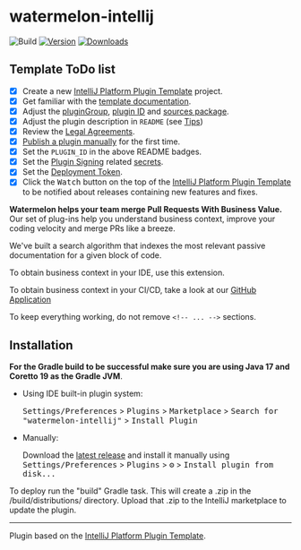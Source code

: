 # watermelon-intellij

![Build](https://github.com/watermelontools/watermelon-intellij/workflows/Build/badge.svg)
[![Version](https://img.shields.io/jetbrains/plugin/v/PLUGIN_ID.svg)](https://plugins.jetbrains.com/plugin/com.github.baristageek.watermelonintellij)
[![Downloads](https://img.shields.io/jetbrains/plugin/d/PLUGIN_ID.svg)](https://plugins.jetbrains.com/plugin/com.github.baristageek.watermelonintellij)

## Template ToDo list
- [x] Create a new [IntelliJ Platform Plugin Template][template] project.
- [x] Get familiar with the [template documentation][template].
- [x] Adjust the [pluginGroup](./gradle.properties), [plugin ID](./src/main/resources/META-INF/plugin.xml) and [sources package](./src/main/kotlin).
- [x] Adjust the plugin description in `README` (see [Tips][docs:plugin-description])
- [x] Review the [Legal Agreements](https://plugins.jetbrains.com/docs/marketplace/legal-agreements.html?from=IJPluginTemplate).
- [x] [Publish a plugin manually](https://plugins.jetbrains.com/docs/intellij/publishing-plugin.html?from=IJPluginTemplate) for the first time.
- [x] Set the `PLUGIN_ID` in the above README badges.
- [x] Set the [Plugin Signing](https://plugins.jetbrains.com/docs/intellij/plugin-signing.html?from=IJPluginTemplate) related [secrets](https://github.com/JetBrains/intellij-platform-plugin-template#environment-variables).
- [x] Set the [Deployment Token](https://plugins.jetbrains.com/docs/marketplace/plugin-upload.html?from=IJPluginTemplate).
- [x] Click the <kbd>Watch</kbd> button on the top of the [IntelliJ Platform Plugin Template][template] to be notified about releases containing new features and fixes.

<!-- Plugin description -->
**Watermelon helps your team merge Pull Requests With Business Value.** Our set of plug-ins help you understand business context, improve your coding velocity and merge PRs like a breeze.

We've built a search algorithm that indexes the most relevant passive documentation for a given block of code.

To obtain business context in your IDE, use this extension.

To obtain business context in your CI/CD, take a look at our [GitHub Application](https://github.com/apps/watermelon-context)

To keep everything working, do not remove `<!-- ... -->` sections. 
<!-- Plugin description end -->

## Installation

**For the Gradle build to be successful make sure you are using Java 17 and Coretto 19 as the Gradle JVM**. 

- Using IDE built-in plugin system:
  
  <kbd>Settings/Preferences</kbd> > <kbd>Plugins</kbd> > <kbd>Marketplace</kbd> > <kbd>Search for "watermelon-intellij"</kbd> >
  <kbd>Install Plugin</kbd>
  
- Manually:

  Download the [latest release](https://github.com/watermelontools/watermelon-intellij/releases/latest) and install it manually using
  <kbd>Settings/Preferences</kbd> > <kbd>Plugins</kbd> > <kbd>⚙️</kbd> > <kbd>Install plugin from disk...</kbd>

To deploy run the "build" Gradle task. This will create a .zip in the /build/distributions/ directory. Upload that .zip to the IntelliJ marketplace to update the plugin. 

---
Plugin based on the [IntelliJ Platform Plugin Template][template].

[template]: https://github.com/JetBrains/intellij-platform-plugin-template
[docs:plugin-description]: https://plugins.jetbrains.com/docs/intellij/plugin-user-experience.html#plugin-description-and-presentation